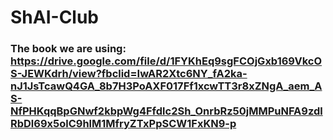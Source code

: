 # ShAI-Club
### The book we are using:  https://drive.google.com/file/d/1FYKhEq9sgFCOjGxb169VkcOS-JEWKdrh/view?fbclid=IwAR2Xtc6NY_fA2ka-nJ1JsTcawQ4GA_8b7H3PoAXF017Ff1xcwTT3r8xZNgA_aem_AS-NfPHKqqBpGNwf2kbpWg4Ffdlc2Sh_OnrbRz50jMMPuNFA9zdlRbDl69x5olC9hlM1MfryZTxPpSCW1FxKN9-p 
